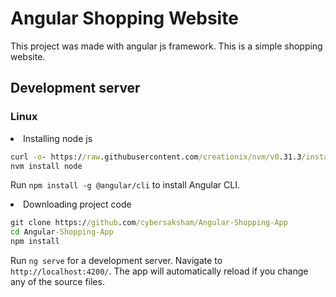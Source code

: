 # Angular Shopping Website

This project was made with angular js framework. This is a simple shopping website.

## Development server

### Linux
<li>Installing node js</li>

```cmd
curl -o- https://raw.githubusercontent.com/creationix/nvm/v0.31.3/install.sh | bash
nvm install node
```

Run `npm install -g @angular/cli` to install Angular CLI.

<li>Downloading project code</li>

```cmd
git clone https://github.com/cybersaksham/Angular-Shopping-App
cd Angular-Shopping-App
npm install
```

Run `ng serve` for a development server. Navigate to `http://localhost:4200/`. The app will automatically reload if you change any of the source files.
